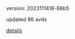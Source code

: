 version: 2023111418-68b5

updated 86 avds

[details](https://github.com/0x74f917491bfa7ebfa379/ali_avd_db/blob/master/change_log/2023/11/14/18/68b5.txt)